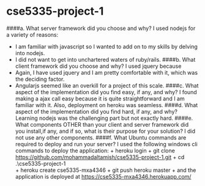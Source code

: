 # cse5335-project-1
####a. What server framework did you choose and why?
I used nodejs for a variety of reasons: 
  + I am familiar with javascript so I wanted to add on to my skills by delving into nodejs.
  + I did not want to get into unchartered waters of ruby/rails.
####b. What client framework did you choose and why?
I used jquery because
  +  Again, I have used jquery and I am pretty comfortable with it, which was the deciding factor.
  +  Angularjs seemed like an overkill for a project of this scale.
####c. What aspect of the implementation did you find easy, if any, and why?
  I found making a ajax call easy because it is quite straightforward and I am familiar with it. Also, deployment on heroku was seamless.
####d. What aspect of the implementation did you find hard, if any, and why?
  Learning nodejs was the challenging part but not exactly hard.
####e. What components OTHER than your client and server framework did you install,if any, and if so, what is their purpose for your solution?
  I did not use any other components.
####f. What Ubuntu commands are required to deploy and run your server?
  I used the following windows cli commands to deploy the application:
    + heroku login
    + git clone https://github.com/mohammadaltamish/cse5335-project-1.git
    + cd .\cse5335-project-1\
    + heroku create cse5335-mxa4346
    + git push heroku master
    + and the application is deployed at https://cse5335-mxa4346.herokuapp.com/
